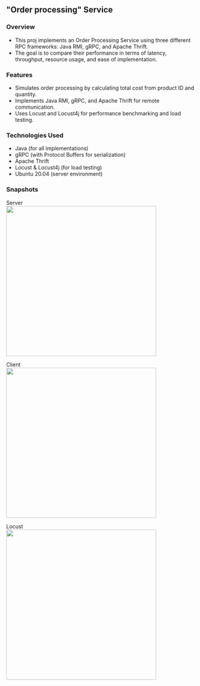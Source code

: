 ## "Order processing" Service
### Overview
- This proj implements an Order Processing Service using three different RPC frameworks: Java RMI, gRPC, and Apache Thrift.
- The goal is to compare their performance in terms of latency, throughput, resource usage, and ease of implementation.
### Features
- Simulates order processing by calculating total cost from product ID and quantity.
- Implements Java RMI, gRPC, and Apache Thrift for remote communication.
- Uses Locust and Locust4j for performance benchmarking and load testing.
### Technologies Used
- Java (for all implementations)
- gRPC (with Protocol Buffers for serialization)
- Apache Thrift
- Locust & Locust4j (for load testing)
- Ubuntu 20.04 (server environment)
### Snapshots
Server \
<img src="https://github.com/user-attachments/assets/d0877aa1-700e-49b1-8108-4ac9a0831225" width="400">

Client \
<img src="https://github.com/user-attachments/assets/dfa3ae95-f042-4093-8de1-5690d0c53027" width="400">

Locust \
<img src="https://github.com/user-attachments/assets/d25b48a4-6862-4291-8958-eaed2fa68659" width="400">

